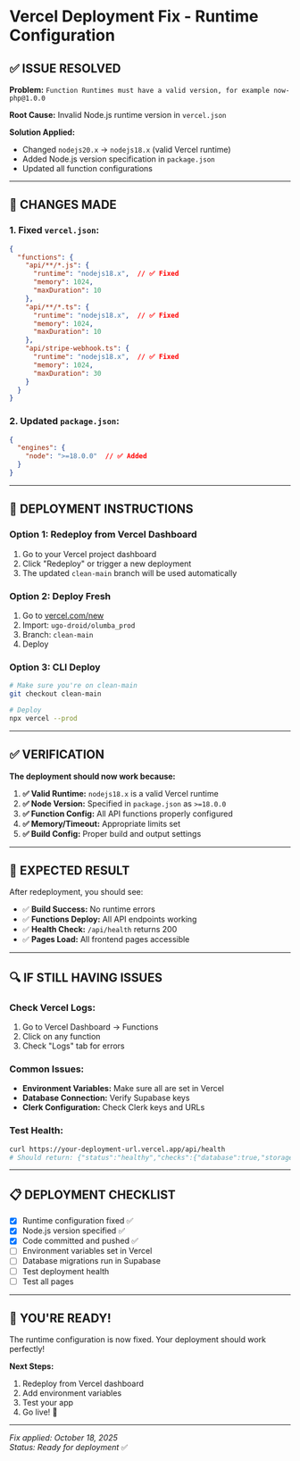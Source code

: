 # Vercel Deployment Fix - Runtime Configuration

## ✅ **ISSUE RESOLVED**

**Problem:** `Function Runtimes must have a valid version, for example now-php@1.0.0`

**Root Cause:** Invalid Node.js runtime version in `vercel.json`

**Solution Applied:**
- Changed `nodejs20.x` → `nodejs18.x` (valid Vercel runtime)
- Added Node.js version specification in `package.json`
- Updated all function configurations

---

## 🔧 **CHANGES MADE**

### **1. Fixed `vercel.json`:**
```json
{
  "functions": {
    "api/**/*.js": {
      "runtime": "nodejs18.x",  // ✅ Fixed
      "memory": 1024,
      "maxDuration": 10
    },
    "api/**/*.ts": {
      "runtime": "nodejs18.x",  // ✅ Fixed
      "memory": 1024,
      "maxDuration": 10
    },
    "api/stripe-webhook.ts": {
      "runtime": "nodejs18.x",  // ✅ Fixed
      "memory": 1024,
      "maxDuration": 30
    }
  }
}
```

### **2. Updated `package.json`:**
```json
{
  "engines": {
    "node": ">=18.0.0"  // ✅ Added
  }
}
```

---

## 🚀 **DEPLOYMENT INSTRUCTIONS**

### **Option 1: Redeploy from Vercel Dashboard**
1. Go to your Vercel project dashboard
2. Click "Redeploy" or trigger a new deployment
3. The updated `clean-main` branch will be used automatically

### **Option 2: Deploy Fresh**
1. Go to [vercel.com/new](https://vercel.com/new)
2. Import: `ugo-droid/olumba_prod`
3. Branch: `clean-main`
4. Deploy

### **Option 3: CLI Deploy**
```bash
# Make sure you're on clean-main
git checkout clean-main

# Deploy
npx vercel --prod
```

---

## ✅ **VERIFICATION**

**The deployment should now work because:**

1. **✅ Valid Runtime:** `nodejs18.x` is a valid Vercel runtime
2. **✅ Node Version:** Specified in `package.json` as `>=18.0.0`
3. **✅ Function Config:** All API functions properly configured
4. **✅ Memory/Timeout:** Appropriate limits set
5. **✅ Build Config:** Proper build and output settings

---

## 🎯 **EXPECTED RESULT**

After redeployment, you should see:
- ✅ **Build Success:** No runtime errors
- ✅ **Functions Deploy:** All API endpoints working
- ✅ **Health Check:** `/api/health` returns 200
- ✅ **Pages Load:** All frontend pages accessible

---

## 🔍 **IF STILL HAVING ISSUES**

### **Check Vercel Logs:**
1. Go to Vercel Dashboard → Functions
2. Click on any function
3. Check "Logs" tab for errors

### **Common Issues:**
- **Environment Variables:** Make sure all are set in Vercel
- **Database Connection:** Verify Supabase keys
- **Clerk Configuration:** Check Clerk keys and URLs

### **Test Health:**
```bash
curl https://your-deployment-url.vercel.app/api/health
# Should return: {"status":"healthy","checks":{"database":true,"storage":true,"auth":true}}
```

---

## 📋 **DEPLOYMENT CHECKLIST**

- [x] Runtime configuration fixed ✅
- [x] Node.js version specified ✅
- [x] Code committed and pushed ✅
- [ ] Environment variables set in Vercel
- [ ] Database migrations run in Supabase
- [ ] Test deployment health
- [ ] Test all pages

---

## 🎉 **YOU'RE READY!**

The runtime configuration is now fixed. Your deployment should work perfectly!

**Next Steps:**
1. Redeploy from Vercel dashboard
2. Add environment variables
3. Test your app
4. Go live! 🚀

---

*Fix applied: October 18, 2025*  
*Status: Ready for deployment* ✅
